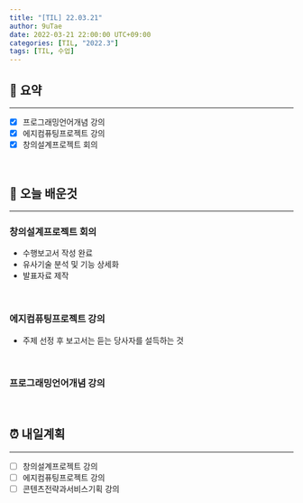 ```yaml
---
title: "[TIL] 22.03.21"
author: 9uTae
date: 2022-03-21 22:00:00 UTC+09:00
categories: [TIL, "2022.3"]
tags: [TIL, 수업]
---
```


## 🏁 요약

---

- [x] 프로그래밍언어개념 강의
- [x] 에지컴퓨팅프로젝트 강의
- [x] 창의설계프로젝트 회의

<br>

## 📑 오늘 배운것

---

### 창의설계프로젝트 회의

- 수행보고서 작성 완료
- 유사기술 분석 및 기능 상세화
- 발표자료 제작

<br>

### 에지컴퓨팅프로젝트 강의

- 주제 선정 후 보고서는 듣는 당사자를 설득하는 것

<br>

### 프로그래밍언어개념 강의

<br>

## ⏰ 내일계획

---

- [ ] 창의설계프로젝트 강의
- [ ] 에지컴퓨팅프로젝트 강의
- [ ] 콘텐츠전략과서비스기획 강의

<br>
